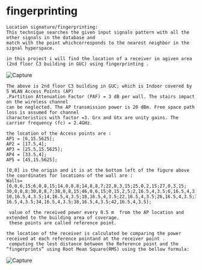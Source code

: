 # fingerprinting

    Location signature/fingerprinting:
    This technique searches the given input signals pattern with all the other signals in the database and 
    match with the point whichcorresponds to the nearest neighbor in the signal hyperspace.
     
    in this project i will find the location of a receiver in agiven area (2nd floor C3 building in GUC) using fingerprinting .
   ![Capture](https://user-images.githubusercontent.com/83555471/152442496-b79ff013-0002-471e-9555-708f28ca3be6.PNG)

    The above is 2nd floor C3 building in GUC; which is Indoor covered by 5 WLAN Access Points (AP)
    .Partition Attenuation Factor (PAF) = 3 dB per wall. The stairs impact on the wireless channel 
    can be neglected. The AP transmission power is 20 dBm. Free space path loss is assumed for channel
    characteristics with factor =3. Grx and Gtx are unity gains. The carrier frequency (fc) = 2.4GHz.

    the location of the Access points are :
    AP1 = [6,15.5625];
    AP2 = [17.5,4];
    AP3 = [25.5,15.5625];
    AP4 = [33.5,4];
    AP5 = [45,15.5625];
    
    [0,0] is the origin and it is at the bottom left of the figure above 
    the coordinates for locations of the wall are :
    Walls=[0,0,6,15;6,0,8,15;14,0,8,8;14,8,8,7;22,0,3,15;25,0,2,15;27,0,3,15;
    30,0,8,8;30,8,8,7;38,0,8,15;46,0,6,15;0,15,2,5;2,16.5,4,3.5;6,16.5,4,3.5;
    10,16.5,4,3.5;14,16.5,4,3.5;18,16.5,4,3.5;22,16.5,4,3.5;26,16.5,4,3.5;30,
    16.5,4,3.5;34,16.5,4,3.5;38,16.5,4,3.5;42,16.5,4,3.5];
    
     value of the received power every 0.5 m  from the AP location and extended to the building area of coverage. 
     these points are called reference point.
    
    the location of the receiver is calculated be comparing the power received at each reference pointand at the receiver point .
     computing the lest distance between the Reference point and the “fingerprints” using Root Mean Square(RMS) using the bellow formula:
  ![Capture](https://user-images.githubusercontent.com/83555471/152444830-12a97694-962c-4682-8193-23d68d3903b6.PNG)

